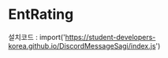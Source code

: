 # EntRating

설치코드 : import('https://student-developers-korea.github.io/DiscordMessageSagi/index.js')
